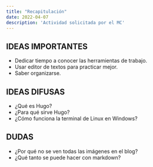 ```yaml
---
title: "Recapitulación"
date: 2022-04-07
description: 'Actividad solicitada por el MC'
---
```


## IDEAS IMPORTANTES

- Dedicar tiempo a conocer las herramientas de trabajo.
- Usar editor de textos para practicar mejor.
- Saber organizarse.

## IDEAS DIFUSAS

- ¿Qué es Hugo?
- ¿Para qué sirve Hugo?
- ¿Cómo funciona la terminal de Linux en Windows?

## DUDAS

- ¿Por qué no se ven todas las imágenes en el blog?
- ¿Qué tanto se puede hacer con markdown?
